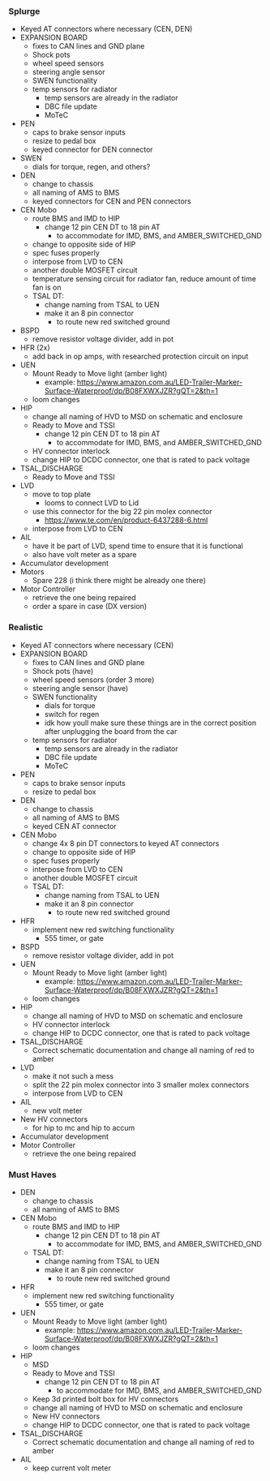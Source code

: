 
### Splurge
- Keyed AT connectors where necessary (CEN, DEN)
- EXPANSION BOARD
	- fixes to CAN lines and GND plane
	- Shock pots
	- wheel speed sensors
	- steering angle sensor
	- SWEN functionality
	- temp sensors for radiator 
		- temp sensors are already in the radiator 
		- DBC file update
		- MoTeC
- PEN
	- caps to brake sensor inputs
	- resize to pedal box
	- keyed connector for DEN connector
- SWEN 
	- dials for torque, regen, and others?
- DEN
	- change to chassis
	- all naming of AMS to BMS
	- keyed connectors for CEN and PEN connectors
- CEN Mobo
	- route BMS and IMD to HIP
		- change 12 pin CEN DT to 18 pin AT
			- to accommodate for IMD, BMS, and AMBER_SWITCHED_GND
	- change to opposite side of HIP
	- spec fuses properly
	- interpose from LVD to CEN
	- another double MOSFET circuit 
	- temperature sensing circuit for radiator fan, reduce amount of time fan is on
	- TSAL DT:
		- change naming from TSAL to UEN
		- make it an 8 pin connector
			- to route new red switched ground
- BSPD 
	- remove resistor voltage divider, add in pot
- HFR (2x)
	- add back in op amps, with researched protection circuit on input
- UEN
	-  Mount Ready to Move light (amber light)
		- example: https://www.amazon.com.au/LED-Trailer-Marker-Surface-Waterproof/dp/B08FXWXJZR?gQT=2&th=1
	- loom changes
- HIP 
	- change all naming of HVD to MSD on schematic and enclosure
	- Ready to Move and TSSI
		- change 12 pin CEN DT to 18 pin AT
			- to accommodate for IMD, BMS, and AMBER_SWITCHED_GND
	- HV connector interlock 
	- change HIP to DCDC connector, one that is rated to pack voltage
- TSAL_DISCHARGE
	- Ready to Move and TSSI
- LVD
	- move to top plate 
		- looms to connect LVD to Lid
	- use this connector for the big 22 pin molex connector
		- https://www.te.com/en/product-6437288-6.html
	- interpose from LVD to CEN
- AIL
	- have it be part of LVD, spend time to ensure that it is functional
	- also have volt meter as a spare
- Accumulator development
- Motors
	- Spare 228 (i think there might be already one there)
- Motor Controller
	- retrieve the one being repaired
	- order a spare in case (DX version)

### Realistic 
- Keyed AT connectors where necessary (CEN)
- EXPANSION BOARD
	- fixes to CAN lines and GND plane
	- Shock pots (have)
	- wheel speed sensors (order 3 more)
	- steering angle sensor (have)
	- SWEN functionality
		- dials for torque
		- switch for regen
		- idk how youll make sure these things are in the correct position after unplugging the board from the car
	- temp sensors for radiator 
		- temp sensors are already in the radiator 
		- DBC file update
		- MoTeC
- PEN
	- caps to brake sensor inputs
	- resize to pedal box
- DEN
	- change to chassis
	- all naming of AMS to BMS
	- keyed CEN AT connector
- CEN Mobo
	- change 4x 8 pin DT connectors to keyed AT connectors
	- change to opposite side of HIP
	- spec fuses properly
	- interpose from LVD to CEN
	- another double MOSFET circuit 
	- TSAL DT:
		- change naming from TSAL to UEN
		- make it an 8 pin connector
			- to route new red switched ground
- HFR
	- implement new red switching functionality 
		- 555 timer, or gate
- BSPD 
	- remove resistor voltage divider, add in pot
- UEN
	-  Mount Ready to Move light (amber light)
		- example: https://www.amazon.com.au/LED-Trailer-Marker-Surface-Waterproof/dp/B08FXWXJZR?gQT=2&th=1
	- loom changes
- HIP 
	- change all naming of HVD to MSD on schematic and enclosure
	- HV connector interlock 
	- change HIP to DCDC connector, one that is rated to pack voltage
- TSAL_DISCHARGE
	- Correct schematic documentation and change all naming of red to amber
- LVD
	- make it not such a mess
	- split the 22 pin molex connector into 3 smaller molex connectors
	- interpose from LVD to CEN
- AIL
	- new volt meter
- New HV connectors
	- for hip to mc and hip to accum
- Accumulator development
- Motor Controller
	- retrieve the one being repaired

### Must Haves
- DEN
	- change to chassis
	- all naming of AMS to BMS
- CEN Mobo
	- route BMS and IMD to HIP
		- change 12 pin CEN DT to 18 pin AT
			- to accommodate for IMD, BMS, and AMBER_SWITCHED_GND
	- TSAL DT:
		- change naming from TSAL to UEN
		- make it an 8 pin connector
			- to route new red switched ground
- HFR
	- implement new red switching functionality 
		- 555 timer, or gate
- UEN
	-  Mount Ready to Move light (amber light)
		- example: https://www.amazon.com.au/LED-Trailer-Marker-Surface-Waterproof/dp/B08FXWXJZR?gQT=2&th=1
	- loom changes
- HIP 
	- MSD
	- Ready to Move and TSSI
		- change 12 pin CEN DT to 18 pin AT
			- to accommodate for IMD, BMS, and AMBER_SWITCHED_GND
	- Keep 3d printed bolt box for HV connectors
	- change all naming of HVD to MSD on schematic and enclosure
	- New HV connectors
	- change HIP to DCDC connector, one that is rated to pack voltage
- TSAL_DISCHARGE
	- Correct schematic documentation and change all naming of red to amber
- AIL
	- keep current volt meter


